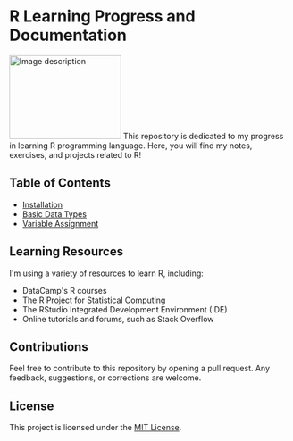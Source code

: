 # R Learning Progress and Documentation
<img src="https://user-images.githubusercontent.com/97128346/232265438-25894694-310f-4a9b-b6fb-a889fb298b05.png" width="200" height="150" alt="Image description">
This repository is dedicated to my progress in learning R programming language. Here, you will find my notes, exercises, and projects related to R!



## Table of Contents

- [Installation](./installation.md)
- [Basic Data Types](./Basic_Data_Types.md)
- [Variable Assignment](./Variable_Assignment.md)

## Learning Resources

I'm using a variety of resources to learn R, including:

- DataCamp's R courses
- The R Project for Statistical Computing
- The RStudio Integrated Development Environment (IDE)
- Online tutorials and forums, such as Stack Overflow

## Contributions

Feel free to contribute to this repository by opening a pull request. Any feedback, suggestions, or corrections are welcome.

## License

This project is licensed under the [MIT License](./LICENSE).
